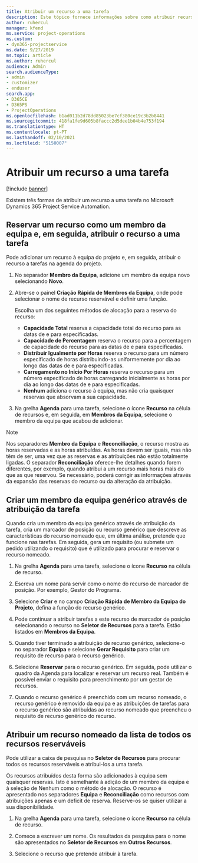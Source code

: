 ```yaml
---
title: Atribuir um recurso a uma tarefa
description: Este tópico fornece informações sobre como atribuir recursos a tarefas.
author: ruhercul
manager: kfend
ms.service: project-operations
ms.custom:
- dyn365-projectservice
ms.date: 9/27/2019
ms.topic: article
ms.author: ruhercul
audience: Admin
search.audienceType:
- admin
- customizer
- enduser
search.app:
- D365CE
- D365PS
- ProjectOperations
ms.openlocfilehash: b1ad011b2d78dd85023be7cf380ce19c3b2b8441
ms.sourcegitcommit: 418fa1fe9d605b8faccc2d5dee1b04b4e753f194
ms.translationtype: HT
ms.contentlocale: pt-PT
ms.lasthandoff: 02/10/2021
ms.locfileid: "5150007"
---
```

# <a name="assign-a-resource-to-a-task"></a>Atribuir um recurso a uma tarefa

[!include [banner](../includes/psa-now-project-operations.md)]

Existem três formas de atribuir um recurso a uma tarefa no Microsoft Dynamics 365 Project Service Automation.

## <a name="book-a-resource-as-a-team-member-and-then-assign-the-resource-to-a-task"></a>Reservar um recurso como um membro da equipa e, em seguida, atribuir o recurso a uma tarefa

Pode adicionar um recurso à equipa do projeto e, em seguida, atribuir o recurso a tarefas na agenda do projeto.

1. No separador **Membro da Equipa**, adicione um membro da equipa novo selecionando **Novo**. 

2. Abre-se o painel **Criação Rápida de Membros da Equipa**, onde pode selecionar o nome de recurso reservável e definir uma função. 

    Escolha um dos seguintes métodos de alocação para a reserva do recurso:

    - **Capacidade Total** reserva a capacidade total do recurso para as datas de e para especificadas.
    - **Capacidade de Percentagem** reserva o recurso para a percentagem de capacidade do recurso para as datas de e para especificadas.
    - **Distribuir Igualmente por Horas** reserva o recurso para um número especificado de horas distribuindo-as uniformemente por dia ao longo das datas de e para especificadas.
    - **Carregamento no Início Por Horas** reserva o recurso para um número especificado de horas carregando inicialmente as horas por dia ao longo das datas de e para especificadas.
    - **Nenhum** adiciona o recurso à equipa, mas não cria quaisquer reservas que absorvam a sua capacidade.

3. Na grelha **Agenda** para uma tarefa, selecione o ícone **Recurso** na célula de recursos e, em seguida, em **Membros da Equipa**, selecione o membro da equipa que acabou de adicionar. 

> [!NOTE]
> Nos separadores **Membro da Equipa** e **Reconciliação**, o recurso mostra as horas reservadas e as horas atribuídas. As horas devem ser iguais, mas não têm de ser, uma vez que as reservas e as atribuições não estão totalmente ligadas. O separador **Reconciliação** oferece-lhe detalhes quando forem diferentes, por exemplo, quando atribui a um recurso mais horas mais do que as que reservou. Se necessário, poderá corrigir as informações através da expansão das reservas do recurso ou da alteração da atribuição.

## <a name="create-a-generic-team-member-through-task-assignment"></a>Criar um membro da equipa genérico através de atribuição da tarefa

Quando cria um membro da equipa genérico através de atribuição da tarefa, cria um marcador de posição ou recurso genérico que descreve as características do recurso nomeado que, em última análise, pretende que funcione nas tarefas. Em seguida, gera um requisito (ou submete um pedido utilizando o requisito) que é utilizado para procurar e reservar o recurso nomeado.

1. Na grelha **Agenda** para uma tarefa, selecione o ícone **Recurso** na célula de recurso.

2. Escreva um nome para servir como o nome do recurso de marcador de posição. Por exemplo, Gestor do Programa.

3. Selecione **Criar** e no campo **Criação Rápida de Membro da Equipa do Projeto**, defina a função do recurso genérico.

4. Pode continuar a atribuir tarefas a este recurso de marcador de posição selecionando o recurso no **Seletor de Recursos** para a tarefa. Estão listados em **Membros da Equipa**.

5. Quando tiver terminado a atribuição de recurso genérico, selecione-o no separador **Equipa** e selecione **Gerar Requisito** para criar um requisito de recurso para o recurso genérico.

6. Selecione **Reservar** para o recurso genérico. Em seguida, pode utilizar o quadro da Agenda para localizar e reservar um recurso real. Também é possível enviar o requisito para preenchimento por um gestor de recursos.

7. Quando o recurso genérico é preenchido com um recurso nomeado, o recurso genérico é removido da equipa e as atribuições de tarefas para o recurso genérico são atribuídas ao recurso nomeado que preencheu o requisito de recurso genérico do recurso.

## <a name="assign-a-named-resource-from-the-list-of-all-bookable-resources"></a>Atribuir um recurso nomeado da lista de todos os recursos reserváveis

Pode utilizar a caixa de pesquisa no **Seletor de Recursos** para procurar todos os recursos reserváveis e atribui-los a uma tarefa.

Os recursos atribuídos desta forma são adicionados à equipa sem quaisquer reservas. Isto é semelhante à adição de um membro da equipa e à seleção de Nenhum como o método de alocação. O recurso é apresentado nos separadores **Equipa** e **Reconciliação** como recursos com atribuições apenas e um deficit de reserva. Reserve-os se quiser utilizar a sua disponibilidade.

1. Na grelha **Agenda** para uma tarefa, selecione o ícone **Recurso** na célula de recurso.

2. Comece a escrever um nome. Os resultados da pesquisa para o nome são apresentados no **Seletor de Recursos** em **Outros Recursos**.

3. Selecione o recurso que pretende atribuir à tarefa.

